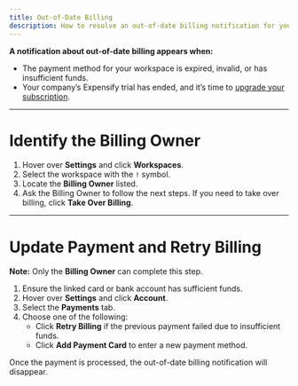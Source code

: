 ```yaml
---
title: Out-of-Date Billing
description: How to resolve an out-of-date billing notification for your Expensify Workspace.
---
```


**A notification about out-of-date billing appears when:**

- The payment method for your workspace is expired, invalid, or has insufficient funds.
- Your company’s Expensify trial has ended, and it’s time to [upgrade your subscription](https://help.expensify.com/articles/expensify-classic/expensify-billing/Change-Plan-Or-Subscription).

---

# Identify the Billing Owner

1. Hover over **Settings** and click **Workspaces**.
2. Select the workspace with the `!` symbol.
3. Locate the **Billing Owner** listed.
4. Ask the Billing Owner to follow the next steps. If you need to take over billing, click **Take Over Billing**.

---

# Update Payment and Retry Billing

**Note:** Only the **Billing Owner** can complete this step.

1. Ensure the linked card or bank account has sufficient funds.
2. Hover over **Settings** and click **Account**.
3. Select the **Payments** tab.
4. Choose one of the following:
   - Click **Retry Billing** if the previous payment failed due to insufficient funds.
   - Click **Add Payment Card** to enter a new payment method.

Once the payment is processed, the out-of-date billing notification will disappear.
